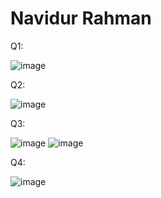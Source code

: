 # Navidur Rahman

Q1:

![image](https://github.com/Navidur1/ECE444-F2023-Assignment1/assets/26190375/7a3d640a-4c0e-4260-9a64-9acae1e323e3)

Q2:

![image](https://github.com/Navidur1/ECE444-F2023-Assignment1/assets/26190375/07aacf5d-aec8-4c29-b7ce-b3d78bb3b467)

Q3:

![image](https://github.com/Navidur1/ECE444-F2023-Assignment1/assets/26190375/0193b498-7893-4264-8f53-0120c8b8140d)
![image](https://github.com/Navidur1/ECE444-F2023-Assignment1/assets/26190375/814c17ac-3059-4233-a514-1207cb378665)

Q4:

![image](https://github.com/Navidur1/ECE444-F2023-Assignment1/assets/26190375/dee79d4f-03f6-4179-ab26-96735c298468)
